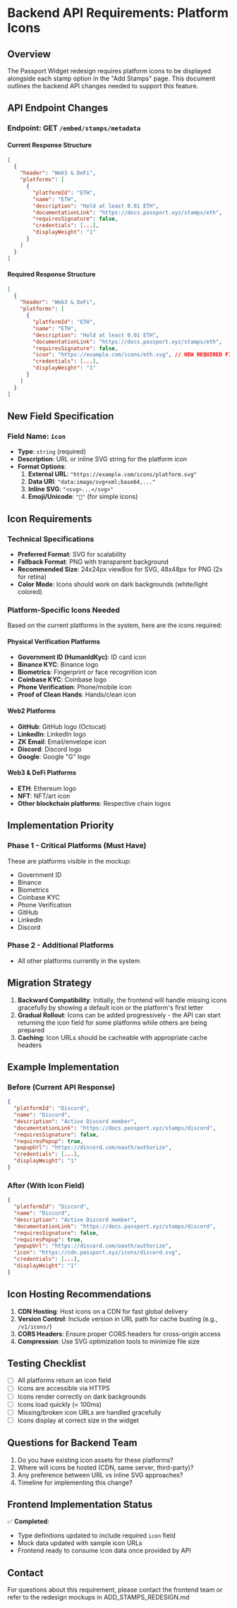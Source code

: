 # Backend API Requirements: Platform Icons

## Overview
The Passport Widget redesign requires platform icons to be displayed alongside each stamp option in the "Add Stamps" page. This document outlines the backend API changes needed to support this feature.

## API Endpoint Changes

### Endpoint: GET `/embed/stamps/metadata`

#### Current Response Structure
```json
[
  {
    "header": "Web3 & DeFi",
    "platforms": [
      {
        "platformId": "ETH",
        "name": "ETH",
        "description": "Hold at least 0.01 ETH",
        "documentationLink": "https://docs.passport.xyz/stamps/eth",
        "requiresSignature": false,
        "credentials": [...],
        "displayWeight": "1"
      }
    ]
  }
]
```

#### Required Response Structure
```json
[
  {
    "header": "Web3 & DeFi",
    "platforms": [
      {
        "platformId": "ETH",
        "name": "ETH",
        "description": "Hold at least 0.01 ETH",
        "documentationLink": "https://docs.passport.xyz/stamps/eth",
        "requiresSignature": false,
        "icon": "https://example.com/icons/eth.svg", // NEW REQUIRED FIELD
        "credentials": [...],
        "displayWeight": "1"
      }
    ]
  }
]
```

## New Field Specification

### Field Name: `icon`
- **Type**: `string` (required)
- **Description**: URL or inline SVG string for the platform icon
- **Format Options**:
  1. **External URL**: `"https://example.com/icons/platform.svg"`
  2. **Data URI**: `"data:image/svg+xml;base64,..."`
  3. **Inline SVG**: `"<svg>...</svg>"`
  4. **Emoji/Unicode**: `"🔷"` (for simple icons)

## Icon Requirements

### Technical Specifications
- **Preferred Format**: SVG for scalability
- **Fallback Format**: PNG with transparent background
- **Recommended Size**: 24x24px viewBox for SVG, 48x48px for PNG (2x for retina)
- **Color Mode**: Icons should work on dark backgrounds (white/light colored)

### Platform-Specific Icons Needed

Based on the current platforms in the system, here are the icons required:

#### Physical Verification Platforms
- **Government ID (HumanIdKyc)**: ID card icon
- **Binance KYC**: Binance logo
- **Biometrics**: Fingerprint or face recognition icon
- **Coinbase KYC**: Coinbase logo
- **Phone Verification**: Phone/mobile icon
- **Proof of Clean Hands**: Hands/clean icon

#### Web2 Platforms
- **GitHub**: GitHub logo (Octocat)
- **LinkedIn**: LinkedIn logo
- **ZK Email**: Email/envelope icon
- **Discord**: Discord logo
- **Google**: Google "G" logo

#### Web3 & DeFi Platforms
- **ETH**: Ethereum logo
- **NFT**: NFT/art icon
- **Other blockchain platforms**: Respective chain logos

## Implementation Priority

### Phase 1 - Critical Platforms (Must Have)
These are platforms visible in the mockup:
- Government ID
- Binance
- Biometrics
- Coinbase KYC
- Phone Verification
- GitHub
- LinkedIn
- Discord

### Phase 2 - Additional Platforms
- All other platforms currently in the system

## Migration Strategy

1. **Backward Compatibility**: Initially, the frontend will handle missing icons gracefully by showing a default icon or the platform's first letter
2. **Gradual Rollout**: Icons can be added progressively - the API can start returning the icon field for some platforms while others are being prepared
3. **Caching**: Icon URLs should be cacheable with appropriate cache headers

## Example Implementation

### Before (Current API Response)
```json
{
  "platformId": "Discord",
  "name": "Discord",
  "description": "Active Discord member",
  "documentationLink": "https://docs.passport.xyz/stamps/discord",
  "requiresSignature": false,
  "requiresPopup": true,
  "popupUrl": "https://discord.com/oauth/authorize",
  "credentials": [...],
  "displayWeight": "1"
}
```

### After (With Icon Field)
```json
{
  "platformId": "Discord",
  "name": "Discord",
  "description": "Active Discord member",
  "documentationLink": "https://docs.passport.xyz/stamps/discord",
  "requiresSignature": false,
  "requiresPopup": true,
  "popupUrl": "https://discord.com/oauth/authorize",
  "icon": "https://cdn.passport.xyz/icons/discord.svg",
  "credentials": [...],
  "displayWeight": "1"
}
```

## Icon Hosting Recommendations

1. **CDN Hosting**: Host icons on a CDN for fast global delivery
2. **Version Control**: Include version in URL path for cache busting (e.g., `/v1/icons/`)
3. **CORS Headers**: Ensure proper CORS headers for cross-origin access
4. **Compression**: Use SVG optimization tools to minimize file size

## Testing Checklist

- [ ] All platforms return an icon field
- [ ] Icons are accessible via HTTPS
- [ ] Icons render correctly on dark backgrounds
- [ ] Icons load quickly (< 100ms)
- [ ] Missing/broken icon URLs are handled gracefully
- [ ] Icons display at correct size in the widget

## Questions for Backend Team

1. Do you have existing icon assets for these platforms?
2. Where will icons be hosted (CDN, same server, third-party)?
3. Any preference between URL vs inline SVG approaches?
4. Timeline for implementing this change?

## Frontend Implementation Status

✅ **Completed**:
- Type definitions updated to include required `icon` field
- Mock data updated with sample icon URLs
- Frontend ready to consume icon data once provided by API

## Contact

For questions about this requirement, please contact the frontend team or refer to the redesign mockups in ADD_STAMPS_REDESIGN.md